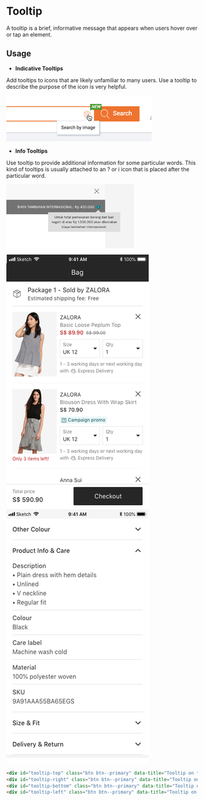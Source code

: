 # Tooltip
A tooltip is a brief, informative message that appears when users hover over or tap an element.

## Usage
* **Indicative Tooltips**

Add tooltips to icons that are likely unfamiliar to many users. Use a tooltip to describe the purpose of the icon is very helpful.

![Alibaba](img/tooltip/alibaba.png "Alibaba had a search bar with an unlabeled camera icon. When users hovered over this icon, a tooltip that reads Search by image appeared. This functionality was likely unfamiliar to many users, and therefore a tooltip describing its purpose was helpful.")


* **Info Tooltips**

Use tooltip to provide additional information for some particular words. This kind of tooltips is usually attached to an ? or i icon that is placed after the particular word.

![Info tooltip example: Additional International Fee](img/tooltip/additional_fee.png "Example: Additional International Fee. An info tooltip is very helpful here to explain to the customers about what the additional international fee is.")


![thin divider in the cart screen](img/divider/thindivider_cart.png "Do[On the cart screen, the divider makes a clear grouping per item in one seller.]") ![wrong thin divider in the pdv screen](img/divider/wrongthindivider_pdv.png "Don't[If you need to group text-only information is better to play with the spacing rather than put too much divider.]")


```html
<div id="tooltip-top" class="btn btn--primary" data-title="Tooltip on the top" data-placement="top">Top</div>
<div id="tooltip-right" class="btn btn--primary" data-title="Tooltip on the right" data-placement="right">Right</div>
<div id="tooltip-bottom" class="btn btn--primary" data-title="Tooltip on the bottom" data-placement="bottom">Bottom</div>
<div id="tooltip-left" class="btn btn--primary" data-title="Tooltip on the left" data-placement="left">Left</div>
```
